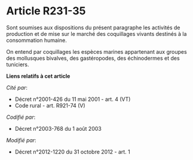 # Article R231-35

Sont soumises aux dispositions du présent paragraphe les activités de production et de mise sur le marché des coquillages
vivants destinés à la consommation humaine. 

On entend par coquillages les espèces marines appartenant aux groupes des mollusques bivalves, des gastéropodes, des
échinodermes et des tuniciers.

**Liens relatifs à cet article**

_Cité par_:

  - Décret n°2001-426 du 11 mai 2001 - art. 4 (VT)
  - Code rural - art. R921-74 (V)

_Codifié par_:

  - Décret n°2003-768 du 1 août 2003

_Modifié par_:

  - Décret n°2012-1220 du 31 octobre 2012 - art. 1
